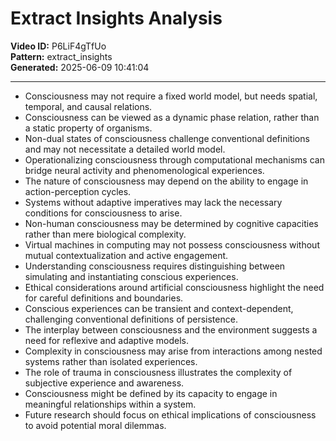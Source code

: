# Extract Insights Analysis

**Video ID:** P6LiF4gTfUo  
**Pattern:** extract_insights  
**Generated:** 2025-06-09 10:41:04  

---

- Consciousness may not require a fixed world model, but needs spatial, temporal, and causal relations.
- Consciousness can be viewed as a dynamic phase relation, rather than a static property of organisms.
- Non-dual states of consciousness challenge conventional definitions and may not necessitate a detailed world model.
- Operationalizing consciousness through computational mechanisms can bridge neural activity and phenomenological experiences.
- The nature of consciousness may depend on the ability to engage in action-perception cycles.
- Systems without adaptive imperatives may lack the necessary conditions for consciousness to arise.
- Non-human consciousness may be determined by cognitive capacities rather than mere biological complexity.
- Virtual machines in computing may not possess consciousness without mutual contextualization and active engagement.
- Understanding consciousness requires distinguishing between simulating and instantiating conscious experiences.
- Ethical considerations around artificial consciousness highlight the need for careful definitions and boundaries.
- Conscious experiences can be transient and context-dependent, challenging conventional definitions of persistence.
- The interplay between consciousness and the environment suggests a need for reflexive and adaptive models.
- Complexity in consciousness may arise from interactions among nested systems rather than isolated experiences.
- The role of trauma in consciousness illustrates the complexity of subjective experience and awareness.
- Consciousness might be defined by its capacity to engage in meaningful relationships within a system.
- Future research should focus on ethical implications of consciousness to avoid potential moral dilemmas.